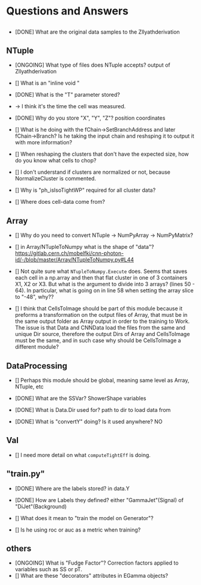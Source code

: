 # Questions and Answers

## 
* [DONE] What are the original data samples to the Zllyathderivation

## NTuple
* [ONGOING] What type of files does NTuple accepts? output of Zllyathderivation

* [] What is an "inline void <method>"

* [DONE] What is the "T" parameter stored?
* -> I think it's the time the cell was measured.

* [DONE] Why do you store "X", "Y", "Z"? position coordinates

* [] What is he doing with the fChain->SetBranchAddress and later fChain->Branch? Is he taking the input chain and reshsping it to output it with more information? 

* [] When reshaping the clusters that don't have the expected size, how do you know what cells to chop?

* [] I don't understand if clusters are normalized or not, because NormalizeCluster is commented.

* [] Why is "ph_isIsoTightWP" required for all cluster data?

* [] Where does cell-data come from?

## Array

* [] Why do you need to convert NTuple -> NumPyArray -> NumPyMatrix?

* [] in Array/NTupleToNumpy what is the shape of "data"?https://gitlab.cern.ch/mobelfki/cnn-photon-id/-/blob/master/Array/NTupleToNumpy.py#L44

* [] Not quite sure what `NTupleToNumpy.Execute` does. Seems that saves each cell in a np.array and then that flat cluster in one of 3 containers X1, X2 or X3. But what is the argument to divide into 3 arrays? (lines 50 - 64). In particular, what is going on in line 58 when setting the array slice to "-48", why??

* [] I think that CellsToImage should be part of this module because it preforms a transformation on the output files of Array, that must be in the same output folder as Array output in order to the training to Work. The issue is that Data and CNNData load the files from the same and unique Dir source, therefore the output Dirs of Array and CellsToImage must be the same, and in such case why should be CellsToImage a different module?

## DataProcessing

* [] Perhaps this module should be global, meaning same level as Array, NTuple, etc

* [DONE] What are the SSVar? ShowerShape variables

* [DONE] What is Data.Dir used for? path to dir to load data from

* [DONE] What is "convertY" doing? Is it used anywhere? NO

## Val

* [] I need more detail on what `computeTightEff` is doing. 

## "train.py"

* [DONE] Where are the labels stored? in data.Y

* [DONE] How are Labels they defined? either "GammaJet"(Signal) of "DiJet"(Background)

* [] What does it mean to "train the model on Generator"?

* [] Is he using roc or auc as a metric when training?

## others
* [ONGOING] What is "Fudge Factor"? Correction factors applied to variables such as SS or pT.
* [] What are these "decorators" attributes in EGamma objects?
